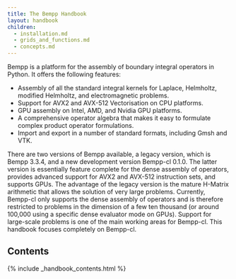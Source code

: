```yaml
---
title: The Bempp Handbook
layout: handbook
children:
  - installation.md
  - grids_and_functions.md
  - concepts.md
---
```


Bempp is a platform for the assembly of boundary integral operators in Python.
It offers the following features:

+ Assembly of all the standard integral kernels for Laplace, Helmholtz,
  modified Helmholtz, and electromagnetic problems.
+ Support for AVX2 and AVX-512 Vectorisation on CPU platforms.
+ GPU assembly on Intel, AMD, and Nvidia GPU platforms.
+ A comprehensive operator algebra that makes it easy to formulate complex
  product operator formulations.
+ Import and export in a number of standard formats, including Gmsh and VTK.

There are two versions of Bempp available, a legacy version, which is
Bempp 3.3.4, and a new development version Bempp-cl 0.1.0.
The latter version is essentially feature complete for the dense assembly
of operators, provides advanced support for AVX2 and AVX-512 instruction sets,
and supports GPUs. The advantage of the legacy version is the mature H-Matrix
arithmetic that allows the solution of very large problems. Currently, Bempp-cl
only supports the dense assembly of operators and is therefore restricted to
problems in the dimension of a few ten thousand (or around 100,000 using a
specific dense evaluator mode on GPUs).
Support for large-scale problems is one of the main working areas for Bempp-cl.
This handbook focuses completely on Bempp-cl.

## Contents
{% include _handbook_contents.html %}
